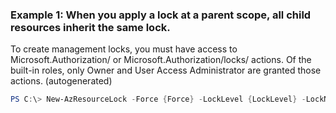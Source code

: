 ### Example 1: When you apply a lock at a parent scope, all child resources inherit the same lock.
To create management locks, you must have access to Microsoft.Authorization/ or Microsoft.Authorization/locks/ actions.
Of the built-in roles, only Owner and User Access Administrator are granted those actions. (autogenerated)
```powershell
PS C:\> New-AzResourceLock -Force {Force} -LockLevel {LockLevel} -LockName ContosoSiteLock -LockNotes {LockNotes} -ResourceGroupName MyResourceGroup
```

